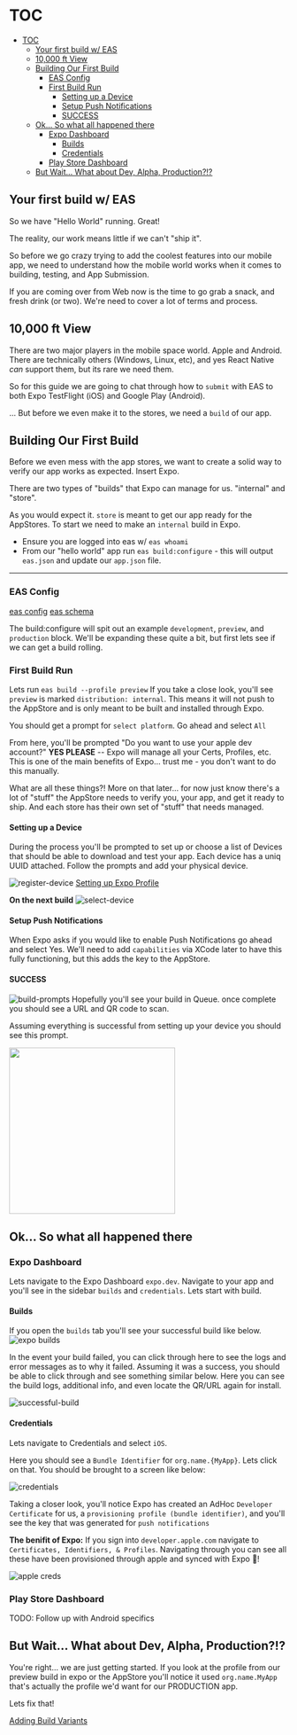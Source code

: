 # TOC

- [TOC](#toc)
  - [Your first build w/ EAS](#your-first-build-w-eas)
  - [10,000 ft View](#10000-ft-view)
  - [Building Our First Build](#building-our-first-build)
    - [EAS Config](#eas-config)
    - [First Build Run](#first-build-run)
      - [Setting up a Device](#setting-up-a-device)
      - [Setup Push Notifications](#setup-push-notifications)
      - [SUCCESS](#success)
  - [Ok... So what all happened there](#ok-so-what-all-happened-there)
    - [Expo Dashboard](#expo-dashboard)
      - [Builds](#builds)
      - [Credentials](#credentials)
    - [Play Store Dashboard](#play-store-dashboard)
  - [But Wait... What about Dev, Alpha, Production?!?](#but-wait-what-about-dev-alpha-production)

## Your first build w/ EAS

So we have "Hello World" running. Great!

The reality, our work means little if we can't "ship it".

So before we go crazy trying to add the coolest features into our mobile app, we need to understand how the mobile world works when it comes to building, testing, and App Submission.

If you are coming over from Web now is the time to go grab a snack, and fresh drink (or two). We're need to cover a lot of terms and process.

## 10,000 ft View

There are two major players in the mobile space world. Apple and Android. There are technically others (Windows, Linux, etc), and yes React Native _can_ support them, but its rare we need them.

So for this guide we are going to chat through how to `submit` with EAS to both Expo TestFlight (iOS) and Google Play (Android).

... But before we even make it to the stores, we need a `build` of our app.

## Building Our First Build

Before we even mess with the app stores, we want to create a solid way to verify our app works as expected. Insert Expo.

There are two types of "builds" that Expo can manage for us. "internal" and "store".

As you would expect it. `store` is meant to get our app ready for the AppStores.
To start we need to make an `internal` build in Expo.

- Ensure you are logged into eas w/ `eas whoami`
- From our "hello world" app run `eas build:configure` - this will output `eas.json` and update our `app.json` file.

------

### EAS Config

[eas config](https://docs.expo.dev/build/eas-json/)
[eas schema](https://docs.expo.dev/build-reference/eas-json/)

The build:configure will spit out an example `development`, `preview`, and `production` block.
We'll be expanding these quite a bit, but first lets see if we can get a build rolling.

### First Build Run

Lets run `eas build --profile preview`
If you take a close look, you'll see `preview` is marked `distribution: internal`.
This means it will not push to the AppStore and is only meant to be built and installed through Expo.

You should get a prompt for `select platform`.
Go ahead and select `All`

From here, you'll be prompted "Do you want to use your apple dev account?"
**YES PLEASE** -- Expo will manage all your Certs, Profiles, etc.
This is one of the main benefits of Expo... trust me - you don't want to do this manually.

What are all these things?!
More on that later... for now just know there's a lot of "stuff" the AppStore needs to verify you, your app, and get it ready to ship.
And each store has their own set of "stuff" that needs managed.

#### Setting up a Device

During the process you'll be prompted to set up or choose a list of Devices that should be able to download and test your app.
Each device has a uniq UUID attached. Follow the prompts and add your physical device.

![register-device](images/building-your-first-app/register-device.png)
[Setting up Expo Profile](./setting-up-expo-profile.md)

**On the next build**
![select-device](images/building-your-first-app/select-for-build.png)

#### Setup Push Notifications

When Expo asks if you would like to enable Push Notifications go ahead and select Yes. We'll need to add `capabilities` via XCode later to have this fully functioning, but this adds the key to the AppStore.

#### SUCCESS

![build-prompts](images/building-your-first-app/build-prompts.png)
Hopefully you'll see your build in Queue.
once complete you should see a URL and QR code to scan.

Assuming everything is successful from setting up your device you should see this prompt.

<img src="./images/building-your-first-app/install-app.png" width="300px" />

## Ok... So what all happened there

### Expo Dashboard

Lets navigate to the Expo Dashboard `expo.dev`.
Navigate to your app and you'll see in the sidebar `builds` and `credentials`.
Lets start with build.

#### Builds

If you open the `builds` tab you'll see your successful build like below.
![expo builds](images/building-your-first-app/expo-builds.png)

In the event your build failed, you can click through here to see the logs and error messages as to why it failed. Assuming it was a success, you should be able to click through and see something similar below. Here you can see the build logs, additional info, and even locate the QR/URL again for install.

![successful-build](images/building-your-first-app/successful-build-screen.png)

#### Credentials

Lets navigate to Credentials and select `iOS`.

Here you should see a `Bundle Identifier` for `org.name.{MyApp}`. Lets click on that.
You should be brought to a screen like below:

![credentials](./images/building-your-first-app/expo-managed-credentials.png)

Taking a closer look, you'll notice Expo has created an AdHoc `Developer Certificate` for us, a `provisioning profile (bundle identifier)`, and you'll see the key that was generated for `push notifications`

**The benifit of Expo:** If you sign into `developer.apple.com` navigate to `Certificates, Identifiers, & Profiles`. Navigating through you can see all these have been provisioned through apple and synced with Expo :tada:!

![apple creds](images/building-your-first-app/apple-certs.png)

### Play Store Dashboard

TODO: Follow up with Android specifics

## But Wait... What about Dev, Alpha, Production?!?

You're right... we are just getting started.
If you look at the profile from our preview build in expo or the AppStore you'll notice it used `org.name.MyApp` that's actually the profile we'd want for our PRODUCTION app.

Lets fix that!

[Adding Build Variants](./adding-build-variants.md)
